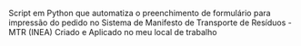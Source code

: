 Script em Python que automatiza o preenchimento de formulário para impressão do pedido no Sistema de Manifesto de Transporte de Resíduos - MTR (INEA) 
Criado e Aplicado no meu local de trabalho 
